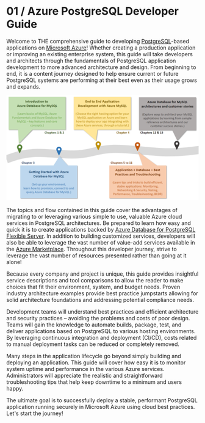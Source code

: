 # 01 / Azure PostgreSQL Developer Guide

Welcome to THE comprehensive guide to developing [PostgreSQL](https://www.postgresql.org/)-based applications on [Microsoft Azure](https://portal.azure.com/)! Whether  creating a production application or improving an existing enterprise system, this guide will take developers and architects through the fundamentals of PostgreSQL application development to more advanced architecture and design. From beginning to end, it is a content journey designed to help ensure current or future PostgreSQL systems are performing at their best even as their usage grows and expands.

![The diagram shows the progression of development evolution in the guide.](media/postgresql-journey.png "PostgreSQL Journey")

The topics and flow contained in this guide cover the advantages of migrating to or leveraging various simple to use, valuable Azure cloud services in PostgreSQL architectures. Be prepared to learn how easy and quick it is to create applications backed by [Azure Database for PostgreSQL Flexible Server](https://learn.microsoft.com/azure/postgresql/flexible-server/). In addition to building customized services, developers will also be able to leverage the vast number of value-add services available in the [Azure Marketplace](https://azuremarketplace.microsoft.com/marketplace/). Throughout this developer journey, strive to leverage the vast number of resources presented rather than going at it alone!

Because every company and project is unique, this guide provides insightful service descriptions and tool comparisons to allow the reader to make choices that fit their environment, system, and budget needs. Proven industry architecture examples provide best practice jumpstarts allowing for solid architecture foundations and addressing potential compliance needs.

Development teams will understand best practices and efficient architecture and security practices – avoiding the problems and costs of poor design. Teams will gain the knowledge to automate builds, package, test, and deliver applications based on PostgreSQL to various hosting environments. By leveraging continuous integration and deployment (CI/CD), costs related to manual deployment tasks can be reduced or completely removed.

Many steps in the application lifecycle go beyond simply building and deploying an application. This guide will cover how easy it is to monitor system uptime and performance in the various Azure services. Administrators will appreciate the realistic and straightforward troubleshooting tips that help keep downtime to a minimum and users happy.

The ultimate goal is to successfully deploy a stable, performant PostgreSQL application running securely in Microsoft Azure using cloud best practices. Let's start the journey!
